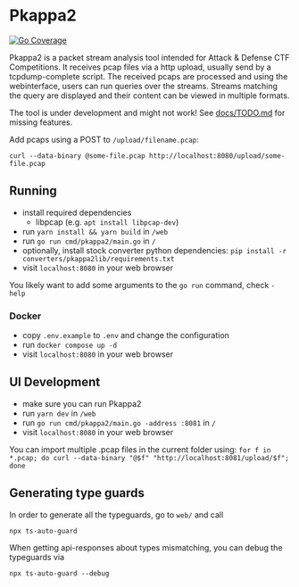 # Pkappa2

[![Go Coverage](https://github.com/spq/pkappa2/wiki/coverage.svg)](https://raw.githack.com/wiki/spq/pkappa2/coverage.html)

Pkappa2 is a packet stream analysis tool intended for Attack & Defense CTF Competitions.
It receives pcap files via a http upload, usually send by a tcpdump-complete script.
The received pcaps are processed and using the webinterface, users can run queries over the streams.
Streams matching the query are displayed and their content can be viewed in multiple formats.

The tool is under development and might not work!
See [docs/TODO.md](docs/TODO.md) for missing features.

Add pcaps using a POST to `/upload/filename.pcap`:
```
curl --data-binary @some-file.pcap http://localhost:8080/upload/some-file.pcap
```

## Running

- install required dependencies
    - libpcap (e.g. `apt install libpcap-dev`)
- run `yarn install && yarn build` in `/web`
- run `go run cmd/pkappa2/main.go` in `/`
- optionally, install stock converter python dependencies: `pip install -r converters/pkappa2lib/requirements.txt`
- visit `localhost:8080` in your web browser

You likely want to add some arguments to the `go run` command, check `-help`

### Docker
- copy `.env.example` to `.env` and change the configuration
- run `docker compose up -d`
- visit `localhost:8080` in your web browser

## UI Development

- make sure you can run Pkappa2
- run `yarn dev` in `/web`
- run `go run cmd/pkappa2/main.go -address :8081` in `/`
- visit `localhost:8080` in your web browser

You can import multiple .pcap files in the current folder using:
`for f in *.pcap; do curl --data-binary "@$f" "http://localhost:8081/upload/$f"; done`

## Generating type guards

In order to generate all the typeguards, go to `web/` and call
```
npx ts-auto-guard
```

When getting api-responses about types mismatching, you can debug the typeguards via
```
npx ts-auto-guard --debug
```
